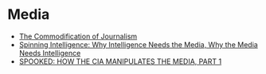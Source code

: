 # Media
- [The Commodification of Journalism](https://medium.com/social-media-writings/the-commodification-of-journalism-3f37f8e021b9)
- [Spinning Intelligence: Why Intelligence Needs the Media, Why the Media Needs Intelligence](https://www.cia.gov/library/center-for-the-study-of-intelligence/csi-publications/csi-studies/studies/volume-54-number-1/spinning-intelligence-why-intelligence-needs-the.html)
- [SPOOKED: HOW THE CIA MANIPULATES THE MEDIA, PART 1](https://whowhatwhy.org/2016/12/26/spooked-cia-manipulates-media-part-1/)
